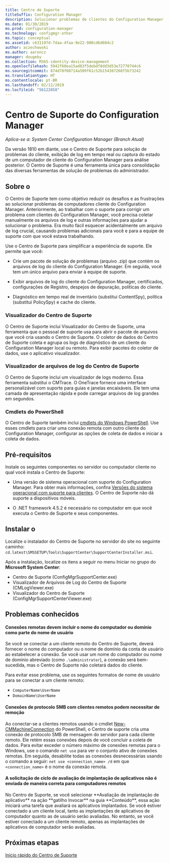 ```yaml
---
title: Centro de Suporte
titleSuffix: Configuration Manager
description: Solucionar problemas de clientes do Configuration Manager com o Centro de Suporte.
ms.date: 01/30/2019
ms.prod: configuration-manager
ms.technology: configmgr-other
ms.topic: conceptual
ms.assetid: c631197d-7daa-4faa-9e22-980cd6d604c2
author: aczechowski
ms.author: aaroncz
manager: dougeby
ms.collection: M365-identity-device-management
ms.openlocfilehash: 5942f60ea15ad83f5debdf8dd3d53e72770744c6
ms.sourcegitcommit: 874d78f08714a509f61c52b154387268f5b73242
ms.translationtype: HT
ms.contentlocale: pt-BR
ms.lasthandoff: 02/12/2019
ms.locfileid: "56122858"
---
```

# <a name="support-center-for-configuration-manager"></a>Centro de Suporte do Configuration Manager

*Aplica-se a: System Center Configuration Manager (Branch Atual)*

<!--1357489--> Da versão 1810 em diante, use o Centro de Suporte para solução de problemas do cliente, exibição de log em tempo real ou captura do estado de um computador de cliente do Configuration Manager para análise posterior. O Centro de Suporte é uma ferramenta única para consolidação das diversas ferramentas de solução de problemas do administrador. 



## <a name="about"></a>Sobre o 

O Centro de Suporte tem como objetivo reduzir os desafios e as frustrações ao solucionar problemas de computadores cliente do Configuration Manager. Anteriormente, ao trabalhar com o suporte para corrigir um problema com clientes do Configuration Manager, você precisa coletar manualmente os arquivos de log e outras informações para ajudar a solucionar o problema. Era muito fácil esquecer acidentalmente um arquivo de log crucial, causando problemas adicionais para você e para a equipe de suporte com que você estava trabalhando.

Use o Centro de Suporte para simplificar a experiência de suporte. Ele permite que você:

 - Crie um pacote de solução de problemas (arquivo .zip) que contém os arquivos de log do cliente do Configuration Manager. Em seguida, você tem um único arquivo para enviar à equipe de suporte.  

 - Exibir arquivos de log do cliente do Configuration Manager, certificados, configurações de Registro, despejos de depuração, políticas do cliente.  

 - Diagnóstico em tempo real de inventário (substitui ContentSpy), política (substitui PolicySpy) e cache do cliente.  


### <a name="support-center-viewer"></a>Visualizador do Centro de Suporte

O Centro de Suporte inclui Visualizador do Centro de Suporte, uma ferramenta que o pessoal de suporte usa para abrir o pacote de arquivos que você cria usando o Centro de Suporte. O coletor de dados do Centro de Suporte coleta e agrupa os logs de diagnóstico de um cliente do Configuration Manager local ou remoto. Para exibir pacotes do coletor de dados, use o aplicativo visualizador.


### <a name="support-center-log-file-viewer"></a>Visualizador de arquivos de log do Centro de Suporte

O Centro de Suporte inclui um visualizador de logs moderno. Essa ferramenta substitui o CMTrace. O OneTrace fornece uma interface personalizável com suporte para guias e janelas encaixáveis. Ele tem uma camada de apresentação rápida e pode carregar arquivos de log grandes em segundos.


### <a name="powershell-cmdlets"></a>Cmdlets do PowerShell

O Centro de Suporte também inclui [cmdlets do Windows PowerShell](https://go.microsoft.com/fwlink/?linkid=397830). Use esses cmdlets para criar uma conexão remota com outro cliente do Configuration Manager, configurar as opções de coleta de dados e iniciar a coleta de dados.



## <a name="prerequisites"></a>Pré-requisitos

Instale os seguintes componentes no servidor ou computador cliente no qual você instala o Centro de Suporte:

- Uma versão de sistema operacional com suporte do Configuration Manager. Para obter mais informações, confira [Versões do sistema operacional com suporte para clientes](/sccm/core/plan-design/configs/supported-operating-systems-for-clients-and-devices). O Centro de Suporte não dá suporte a dispositivos móveis.  

- O .NET framework 4.5.2 é necessário no computador em que você executa o Centro de Suporte e seus componentes.  



## <a name="install"></a>Instalar o

Localize o instalador do Centro de Suporte no servidor do site no seguinte caminho: `cd.latest\SMSSETUP\Tools\SupportCenter\SupportCenterInstaller.msi`.

Após a instalação, localize os itens a seguir no menu Iniciar no grupo do **Microsoft System Center**:  
- Centro de Suporte (ConfigMgrSupportCenter.exe)  
- Visualizador de Arquivos de Log do Centro de Suporte (CMLogViewer.exe)  
- Visualizador do Centro de Suporte (ConfigMgrSupportCenterViewer.exe)  



## <a name="known-issues"></a>Problemas conhecidos 

#### <a name="remote-connections-must-include-computer-name-or-domain-as-part-of-the-user-name"></a>Conexões remotas devem incluir o nome do computador ou domínio como parte do nome de usuário
Se você se conectar a um cliente remoto do Centro de Suporte, deverá fornecer o nome do computador ou o nome de domínio da conta de usuário ao estabelecer a conexão. Se você usar um nome do computador ou nome de domínio abreviado (como `.\administrator`), a conexão será bem-sucedida, mas o Centro de Suporte não coletará dados do cliente. 

Para evitar esse problema, use os seguintes formatos de nome de usuário para se conectar a um cliente remoto: 
- `ComputerName\UserName`  
- `DomainName\UserName`  

#### <a name="scripted-server-message-block-connections-to-remote-clients-might-require-removal"></a>Conexões de protocolo SMB com clientes remotos podem necessitar de remoção
Ao conectar-se a clientes remotos usando o cmdlet [New-CMMachineConnection](https://go.microsoft.com/fwlink/p/?linkid=390542) do PowerShell, o Centro de suporte cria uma conexão de protocolo SMB de mensagem do servidor para cada cliente remoto. Ele retém essas conexões depois de você concluir a coleta de dados. Para evitar exceder o número máximo de conexões remotas para o Windows, use o comando `net use` para ver o conjunto ativo de conexões remotas. Em seguida, desabilite todas as conexões desnecessárias usando o comando a seguir: `net use <connection_name> /d` 
em que `<connection_name>` é o nome da conexão remota.

#### <a name="application-deployment-evaluation-cycle-request-isnt-sent-correctly-to-remote-machines"></a>A solicitação de ciclo de avaliação de implantação de aplicativos não é enviada de maneira correta para computadores remotos
<!--2849356--> No Centro de Suporte, se você selecionar **Avaliação de implantação de aplicativo** na ação **gatilho Invocar** na guia **Conteúdo**, essa ação iniciará uma tarefa que avaliará os aplicativos implantados. Se você estiver conectado a um cliente local, tanto as implantações de aplicativos de computador quanto as de usuário serão avaliadas. No entanto, se você estiver conectado a um cliente remoto, apenas as implantações de aplicativos de computador serão avaliadas.


## <a name="next-steps"></a>Próximas etapas

[Início rápido do Centro de Suporte](/sccm/core/support/support-center-quickstart)

